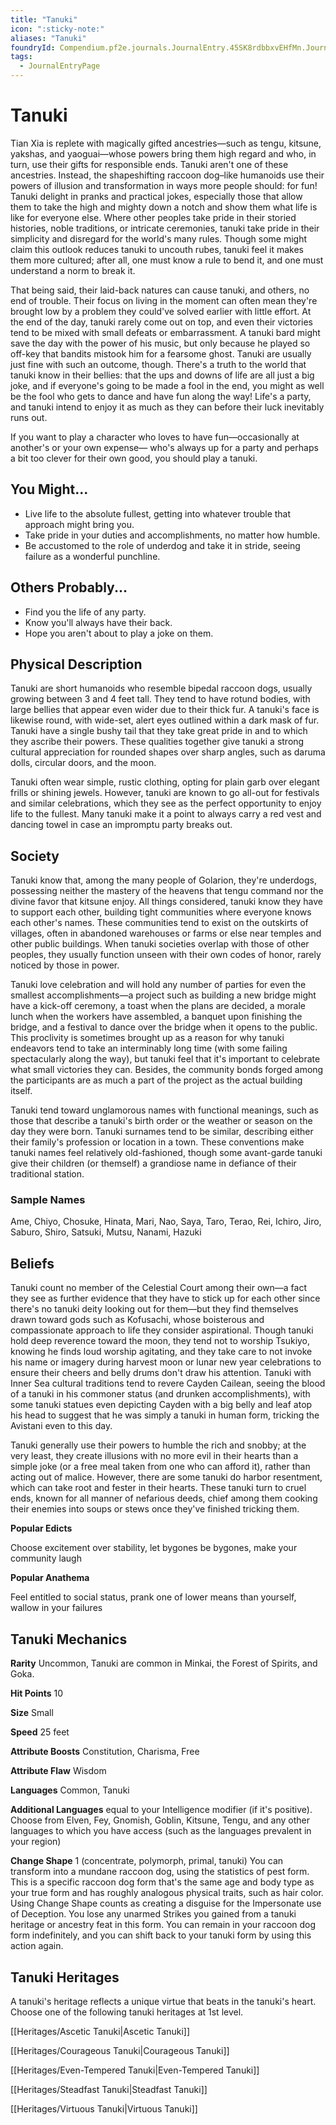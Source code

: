 ```yaml
---
title: "Tanuki"
icon: ":sticky-note:"
aliases: "Tanuki"
foundryId: Compendium.pf2e.journals.JournalEntry.45SK8rdbbxvEHfMn.JournalEntryPage.I1uEGrIhe4zLs8Ei
tags:
  - JournalEntryPage
---
```


# Tanuki
Tian Xia is replete with magically gifted ancestries—such as tengu, kitsune, yakshas, and yaoguai—whose powers bring them high regard and who, in turn, use their gifts for responsible ends. Tanuki aren't one of these ancestries. Instead, the shapeshifting raccoon dog–like humanoids use their powers of illusion and transformation in ways more people should: for fun! Tanuki delight in pranks and practical jokes, especially those that allow them to take the high and mighty down a notch and show them what life is like for everyone else. Where other peoples take pride in their storied histories, noble traditions, or intricate ceremonies, tanuki take pride in their simplicity and disregard for the world's many rules. Though some might claim this outlook reduces tanuki to uncouth rubes, tanuki feel it makes them more cultured; after all, one must know a rule to bend it, and one must understand a norm to break it.

That being said, their laid-back natures can cause tanuki, and others, no end of trouble. Their focus on living in the moment can often mean they're brought low by a problem they could've solved earlier with little effort. At the end of the day, tanuki rarely come out on top, and even their victories tend to be mixed with small defeats or embarrassment. A tanuki bard might save the day with the power of his music, but only because he played so off-key that bandits mistook him for a fearsome ghost. Tanuki are usually just fine with such an outcome, though. There's a truth to the world that tanuki know in their bellies: that the ups and downs of life are all just a big joke, and if everyone's going to be made a fool in the end, you might as well be the fool who gets to dance and have fun along the way! Life's a party, and tanuki intend to enjoy it as much as they can before their luck inevitably runs out.

If you want to play a character who loves to have fun—occasionally at another's or your own expense— who's always up for a party and perhaps a bit too clever for their own good, you should play a tanuki.

## You Might...

*   Live life to the absolute fullest, getting into whatever trouble that approach might bring you.
*   Take pride in your duties and accomplishments, no matter how humble.
*   Be accustomed to the role of underdog and take it in stride, seeing failure as a wonderful punchline.

## Others Probably...

*   Find you the life of any party.
*   Know you'll always have their back.
*   Hope you aren't about to play a joke on them.

## Physical Description

Tanuki are short humanoids who resemble bipedal raccoon dogs, usually growing between 3 and 4 feet tall. They tend to have rotund bodies, with large bellies that appear even wider due to their thick fur. A tanuki's face is likewise round, with wide-set, alert eyes outlined within a dark mask of fur. Tanuki have a single bushy tail that they take great pride in and to which they ascribe their powers. These qualities together give tanuki a strong cultural appreciation for rounded shapes over sharp angles, such as daruma dolls, circular doors, and the moon.

Tanuki often wear simple, rustic clothing, opting for plain garb over elegant frills or shining jewels. However, tanuki are known to go all-out for festivals and similar celebrations, which they see as the perfect opportunity to enjoy life to the fullest. Many tanuki make it a point to always carry a red vest and dancing towel in case an impromptu party breaks out.

## Society

Tanuki know that, among the many people of Golarion, they're underdogs, possessing neither the mastery of the heavens that tengu command nor the divine favor that kitsune enjoy. All things considered, tanuki know they have to support each other, building tight communities where everyone knows each other's names. These communities tend to exist on the outskirts of villages, often in abandoned warehouses or farms or else near temples and other public buildings. When tanuki societies overlap with those of other peoples, they usually function unseen with their own codes of honor, rarely noticed by those in power.

Tanuki love celebration and will hold any number of parties for even the smallest accomplishments—a project such as building a new bridge might have a kick-off ceremony, a toast when the plans are decided, a morale lunch when the workers have assembled, a banquet upon finishing the bridge, and a festival to dance over the bridge when it opens to the public. This proclivity is sometimes brought up as a reason for why tanuki endeavors tend to take an interminably long time (with some failing spectacularly along the way), but tanuki feel that it's important to celebrate what small victories they can. Besides, the community bonds forged among the participants are as much a part of the project as the actual building itself.

Tanuki tend toward unglamorous names with functional meanings, such as those that describe a tanuki's birth order or the weather or season on the day they were born. Tanuki surnames tend to be similar, describing either their family's profession or location in a town. These conventions make tanuki names feel relatively old-fashioned, though some avant-garde tanuki give their children (or themself) a grandiose name in defiance of their traditional station.

### Sample Names

Ame, Chiyo, Chosuke, Hinata, Mari, Nao, Saya, Taro, Terao, Rei, Ichiro, Jiro, Saburo, Shiro, Satsuki, Mutsu, Nanami, Hazuki

## Beliefs

Tanuki count no member of the Celestial Court among their own—a fact they see as further evidence that they have to stick up for each other since there's no tanuki deity looking out for them—but they find themselves drawn toward gods such as Kofusachi, whose boisterous and compassionate approach to life they consider aspirational. Though tanuki hold deep reverence toward the moon, they tend not to worship Tsukiyo, knowing he finds loud worship agitating, and they take care to not invoke his name or imagery during harvest moon or lunar new year celebrations to ensure their cheers and belly drums don't draw his attention. Tanuki with Inner Sea cultural traditions tend to revere Cayden Cailean, seeing the blood of a tanuki in his commoner status (and drunken accomplishments), with some tanuki statues even depicting Cayden with a big belly and leaf atop his head to suggest that he was simply a tanuki in human form, tricking the Avistani even to this day.

Tanuki generally use their powers to humble the rich and snobby; at the very least, they create illusions with no more evil in their hearts than a simple joke (or a free meal taken from one who can afford it), rather than acting out of malice. However, there are some tanuki do harbor resentment, which can take root and fester in their hearts. These tanuki turn to cruel ends, known for all manner of nefarious deeds, chief among them cooking their enemies into soups or stews once they've finished tricking them.

**Popular Edicts**

Choose excitement over stability, let bygones be bygones, make your community laugh

**Popular Anathema**

Feel entitled to social status, prank one of lower means than yourself, wallow in your failures

## Tanuki Mechanics

**Rarity** Uncommon, Tanuki are common in Minkai, the Forest of Spirits, and Goka.

**Hit Points** 10

**Size** Small

**Speed** 25 feet

**Attribute Boosts** Constitution, Charisma, Free

**Attribute Flaw** Wisdom

**Languages** Common, Tanuki

**Additional Languages** equal to your Intelligence modifier (if it's positive). Choose from Elven, Fey, Gnomish, Goblin, Kitsune, Tengu, and any other languages to which you have access (such as the languages prevalent in your region)

**Change Shape** 1 (concentrate, polymorph, primal, tanuki) You can transform into a mundane raccoon dog, using the statistics of pest form. This is a specific raccoon dog form that's the same age and body type as your true form and has roughly analogous physical traits, such as hair color. Using Change Shape counts as creating a disguise for the Impersonate use of Deception. You lose any unarmed Strikes you gained from a tanuki heritage or ancestry feat in this form. You can remain in your raccoon dog form indefinitely, and you can shift back to your tanuki form by using this action again.

## Tanuki Heritages

A tanuki's heritage reflects a unique virtue that beats in the tanuki's heart. Choose one of the following tanuki heritages at 1st level.

[[Heritages/Ascetic Tanuki|Ascetic Tanuki]]

[[Heritages/Courageous Tanuki|Courageous Tanuki]]

[[Heritages/Even-Tempered Tanuki|Even-Tempered Tanuki]]

[[Heritages/Steadfast Tanuki|Steadfast Tanuki]]

[[Heritages/Virtuous Tanuki|Virtuous Tanuki]]